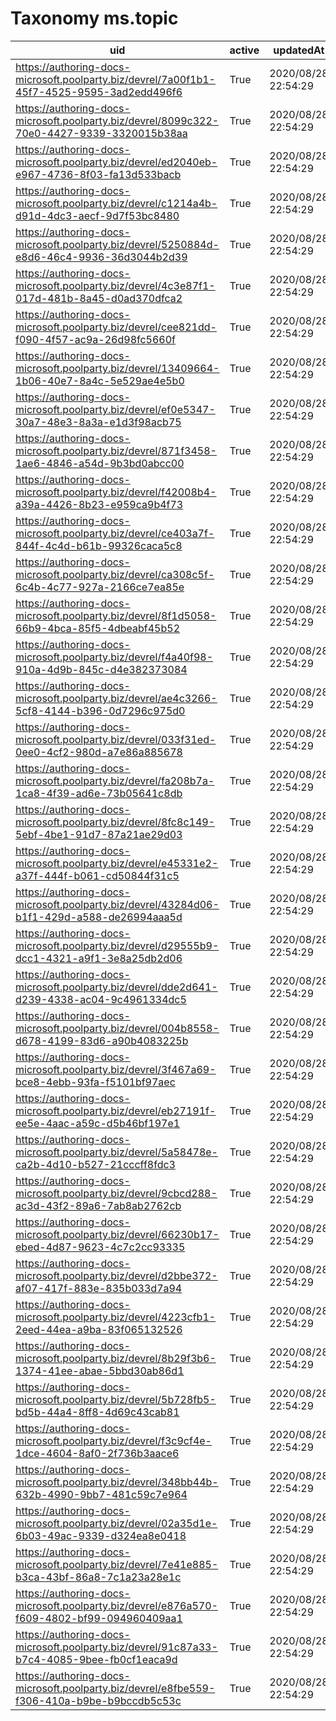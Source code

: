 # Taxonomy ms.topic

|uid                                                                                       |active|updatedAt          |createdAt          |updatedBy                                               |slug                  |label                 |
|------------------------------------------------------------------------------------------|------|-------------------|-------------------|--------------------------------------------------------|----------------------|----------------------|
|https://authoring-docs-microsoft.poolparty.biz/devrel/7a00f1b1-45f7-4525-9595-3ad2edd496f6|True  |2020/08/28 22:54:29|2020/08/28 22:54:29|https://microsoft-devrel.poolparty.biz/user/dana.bublitz|retired               |retired               |
|https://authoring-docs-microsoft.poolparty.biz/devrel/8099c322-70e0-4427-9339-3320015b38aa|True  |2020/08/28 22:54:29|2020/08/28 22:54:29|https://microsoft-devrel.poolparty.biz/user/dana.bublitz|managed-reference     |managed-reference     |
|https://authoring-docs-microsoft.poolparty.biz/devrel/ed2040eb-e967-4736-8f03-fa13d533bacb|True  |2020/08/28 22:54:29|2020/08/28 22:54:29|https://microsoft-devrel.poolparty.biz/user/dana.bublitz|include               |include               |
|https://authoring-docs-microsoft.poolparty.biz/devrel/c1214a4b-d91d-4dc3-aecf-9d7f53bc8480|True  |2020/08/28 22:54:29|2020/08/28 22:54:29|https://microsoft-devrel.poolparty.biz/user/dana.bublitz|structure             |structure             |
|https://authoring-docs-microsoft.poolparty.biz/devrel/5250884d-e8d6-46c4-9936-36d3044b2d39|True  |2020/08/28 22:54:29|2020/08/28 22:54:29|https://microsoft-devrel.poolparty.biz/user/dana.bublitz|github-sample         |github-sample         |
|https://authoring-docs-microsoft.poolparty.biz/devrel/4c3e87f1-017d-481b-8a45-d0ad370dfca2|True  |2020/08/28 22:54:29|2020/08/28 22:54:29|https://microsoft-devrel.poolparty.biz/user/dana.bublitz|ioctl                 |ioctl                 |
|https://authoring-docs-microsoft.poolparty.biz/devrel/cee821dd-f090-4f57-ac9a-26d98fc5660f|True  |2020/08/28 22:54:29|2020/08/28 22:54:29|https://microsoft-devrel.poolparty.biz/user/dana.bublitz|language-reference    |language-reference    |
|https://authoring-docs-microsoft.poolparty.biz/devrel/13409664-1b06-40e7-8a4c-5e529ae4e5b0|True  |2020/08/28 22:54:29|2020/08/28 22:54:29|https://microsoft-devrel.poolparty.biz/user/dana.bublitz|contributor-guide     |contributor-guide     |
|https://authoring-docs-microsoft.poolparty.biz/devrel/ef0e5347-30a7-48e3-8a3a-e1d3f98acb75|True  |2020/08/28 22:54:29|2020/08/28 22:54:29|https://microsoft-devrel.poolparty.biz/user/dana.bublitz|portal                |portal                |
|https://authoring-docs-microsoft.poolparty.biz/devrel/871f3458-1ae6-4846-a54d-9b3bd0abcc00|True  |2020/08/28 22:54:29|2020/08/28 22:54:29|https://microsoft-devrel.poolparty.biz/user/dana.bublitz|end-user-help         |end-user-help         |
|https://authoring-docs-microsoft.poolparty.biz/devrel/f42008b4-a39a-4426-8b23-e959ca9b4f73|True  |2020/08/28 22:54:29|2020/08/28 22:54:29|https://microsoft-devrel.poolparty.biz/user/dana.bublitz|checklist             |checklist             |
|https://authoring-docs-microsoft.poolparty.biz/devrel/ce403a7f-844f-4c4d-b61b-99326caca5c8|True  |2020/08/28 22:54:29|2020/08/28 22:54:29|https://microsoft-devrel.poolparty.biz/user/dana.bublitz|sample                |sample                |
|https://authoring-docs-microsoft.poolparty.biz/devrel/ca308c5f-6c4b-4c77-927a-2166ce7ea85e|True  |2020/08/28 22:54:29|2020/08/28 22:54:29|https://microsoft-devrel.poolparty.biz/user/dana.bublitz|guide                 |guide                 |
|https://authoring-docs-microsoft.poolparty.biz/devrel/8f1d5058-66b9-4bca-85f5-4dbeabf45b52|True  |2020/08/28 22:54:29|2020/08/28 22:54:29|https://microsoft-devrel.poolparty.biz/user/dana.bublitz|method                |method                |
|https://authoring-docs-microsoft.poolparty.biz/devrel/f4a40f98-910a-4d9b-845c-d4e382373084|True  |2020/08/28 22:54:29|2020/08/28 22:54:29|https://microsoft-devrel.poolparty.biz/user/dana.bublitz|article               |article               |
|https://authoring-docs-microsoft.poolparty.biz/devrel/ae4c3266-5cf8-4144-b396-0d7296c975d0|True  |2020/08/28 22:54:29|2020/08/28 22:54:29|https://microsoft-devrel.poolparty.biz/user/dana.bublitz|class                 |class                 |
|https://authoring-docs-microsoft.poolparty.biz/devrel/033f31ed-0ee0-4cf2-980d-a7e86a885678|True  |2020/08/28 22:54:29|2020/08/28 22:54:29|https://microsoft-devrel.poolparty.biz/user/dana.bublitz|kb-support            |kb-support            |
|https://authoring-docs-microsoft.poolparty.biz/devrel/fa208b7a-1ca8-4f39-ad6e-73b05641c8db|True  |2020/08/28 22:54:29|2020/08/28 22:54:29|https://microsoft-devrel.poolparty.biz/user/dana.bublitz|enum                  |enum                  |
|https://authoring-docs-microsoft.poolparty.biz/devrel/8fc8c149-5ebf-4be1-91d7-87a21ae29d03|True  |2020/08/28 22:54:29|2020/08/28 22:54:29|https://microsoft-devrel.poolparty.biz/user/dana.bublitz|example-scenario      |example-scenario      |
|https://authoring-docs-microsoft.poolparty.biz/devrel/e45331e2-a37f-444f-b061-cd50844f31c5|True  |2020/08/28 22:54:29|2020/08/28 22:54:29|https://microsoft-devrel.poolparty.biz/user/dana.bublitz|landing-page          |landing-page          |
|https://authoring-docs-microsoft.poolparty.biz/devrel/43284d06-b1f1-429d-a588-de26994aaa5d|True  |2020/08/28 22:54:29|2020/08/28 22:54:29|https://microsoft-devrel.poolparty.biz/user/dana.bublitz|overview              |overview              |
|https://authoring-docs-microsoft.poolparty.biz/devrel/d29555b9-dcc1-4321-a9f1-3e8a25db2d06|True  |2020/08/28 22:54:29|2020/08/28 22:54:29|https://microsoft-devrel.poolparty.biz/user/dana.bublitz|troubleshooting       |troubleshooting       |
|https://authoring-docs-microsoft.poolparty.biz/devrel/dde2d641-d239-4338-ac04-9c4961334dc5|True  |2020/08/28 22:54:29|2020/08/28 22:54:29|https://microsoft-devrel.poolparty.biz/user/dana.bublitz|how-to                |how-to                |
|https://authoring-docs-microsoft.poolparty.biz/devrel/004b8558-d678-4199-83d6-a90b4083225b|True  |2020/08/28 22:54:29|2020/08/28 22:54:29|https://microsoft-devrel.poolparty.biz/user/dana.bublitz|reference             |reference             |
|https://authoring-docs-microsoft.poolparty.biz/devrel/3f467a69-bce8-4ebb-93fa-f5101bf97aec|True  |2020/08/28 22:54:29|2020/08/28 22:54:29|https://microsoft-devrel.poolparty.biz/user/dana.bublitz|error-reference       |error-reference       |
|https://authoring-docs-microsoft.poolparty.biz/devrel/eb27191f-ee5e-4aac-a59c-d5b46bf197e1|True  |2020/08/28 22:54:29|2020/08/28 22:54:29|https://microsoft-devrel.poolparty.biz/user/dana.bublitz|enumeration           |enumeration           |
|https://authoring-docs-microsoft.poolparty.biz/devrel/5a58478e-ca2b-4d10-b527-21cccff8fdc3|True  |2020/08/28 22:54:29|2020/08/28 22:54:29|https://microsoft-devrel.poolparty.biz/user/dana.bublitz|hub-page              |hub-page              |
|https://authoring-docs-microsoft.poolparty.biz/devrel/9cbcd288-ac3d-43f2-89a6-7ab8ab2762cb|True  |2020/08/28 22:54:29|2020/08/28 22:54:29|https://microsoft-devrel.poolparty.biz/user/dana.bublitz|quickstart            |quickstart            |
|https://authoring-docs-microsoft.poolparty.biz/devrel/66230b17-ebed-4d87-9623-4c7c2cc93335|True  |2020/08/28 22:54:29|2020/08/28 22:54:29|https://microsoft-devrel.poolparty.biz/user/dana.bublitz|design-pattern        |design-pattern        |
|https://authoring-docs-microsoft.poolparty.biz/devrel/d2bbe372-af07-417f-883e-835b033d7a94|True  |2020/08/28 22:54:29|2020/08/28 22:54:29|https://microsoft-devrel.poolparty.biz/user/dana.bublitz|callback              |callback              |
|https://authoring-docs-microsoft.poolparty.biz/devrel/4223cfb1-2eed-44ea-a9ba-83f065132526|True  |2020/08/28 22:54:29|2020/08/28 22:54:29|https://microsoft-devrel.poolparty.biz/user/dana.bublitz|archived              |archived              |
|https://authoring-docs-microsoft.poolparty.biz/devrel/8b29f3b6-1374-41ee-abae-5bbd30ab86d1|True  |2020/08/28 22:54:29|2020/08/28 22:54:29|https://microsoft-devrel.poolparty.biz/user/dana.bublitz|interactive-tutorial  |interactive-tutorial  |
|https://authoring-docs-microsoft.poolparty.biz/devrel/5b728fb5-bd5b-44a4-8ff8-4d69c43cab81|True  |2020/08/28 22:54:29|2020/08/28 22:54:29|https://microsoft-devrel.poolparty.biz/user/dana.bublitz|conceptual            |conceptual            |
|https://authoring-docs-microsoft.poolparty.biz/devrel/f3c9cf4e-1dce-4604-8af0-2f736b3aace6|True  |2020/08/28 22:54:29|2020/08/28 22:54:29|https://microsoft-devrel.poolparty.biz/user/dana.bublitz|function              |function              |
|https://authoring-docs-microsoft.poolparty.biz/devrel/348bb44b-632b-4990-9bb7-481c59c7e964|True  |2020/08/28 22:54:29|2020/08/28 22:54:29|https://microsoft-devrel.poolparty.biz/user/dana.bublitz|interface             |interface             |
|https://authoring-docs-microsoft.poolparty.biz/devrel/02a35d1e-6b03-49ac-9339-d324ea8e0418|True  |2020/08/28 22:54:29|2020/08/28 22:54:29|https://microsoft-devrel.poolparty.biz/user/dana.bublitz|best-practice         |best-practice         |
|https://authoring-docs-microsoft.poolparty.biz/devrel/7e41e885-b3ca-43bf-86a8-7c1a23a28e1c|True  |2020/08/28 22:54:29|2020/08/28 22:54:29|https://microsoft-devrel.poolparty.biz/user/dana.bublitz|struct                |struct                |
|https://authoring-docs-microsoft.poolparty.biz/devrel/e876a570-f609-4802-bf99-094960409aa1|True  |2020/08/28 22:54:29|2020/08/28 22:54:29|https://microsoft-devrel.poolparty.biz/user/dana.bublitz|macro                 |macro                 |
|https://authoring-docs-microsoft.poolparty.biz/devrel/91c87a33-b7c4-4085-9bee-fb0cf1eaca9d|True  |2020/08/28 22:54:29|2020/08/28 22:54:29|https://microsoft-devrel.poolparty.biz/user/dana.bublitz|reference-architecture|reference-architecture|
|https://authoring-docs-microsoft.poolparty.biz/devrel/e8fbe559-f306-410a-b9be-b9bccdb5c53c|True  |2020/08/28 22:54:29|2020/08/28 22:54:29|https://microsoft-devrel.poolparty.biz/user/dana.bublitz|tutorial              |tutorial              |
